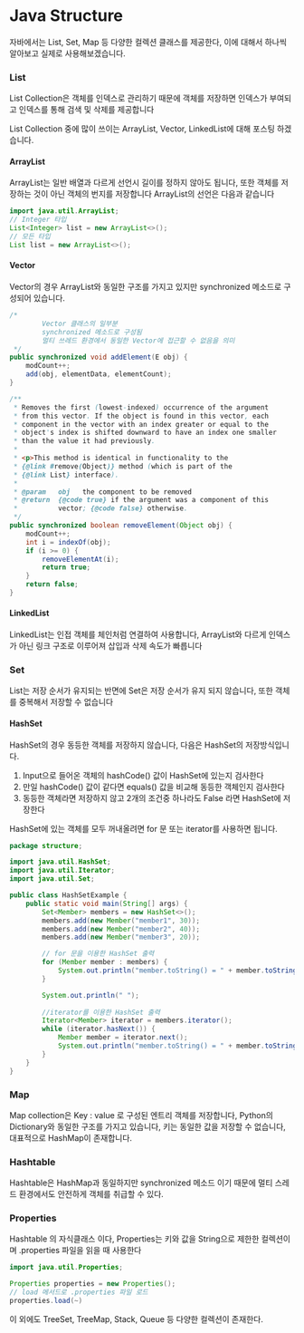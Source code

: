 # Java Structure 

자바에서는 List, Set, Map 등 다양한 컬렉션 클래스를 제공한다, 이에 대해서 하나씩 알아보고 실제로 사용해보겠습니다.

### List
List Collection은 객체를 인덱스로 관리하기 때문에 객체를 저장하면 인덱스가 부여되고 인덱스를 통해 검색 및 삭제를 제공합니다

List Collection 중에 많이 쓰이는 ArrayList, Vector, LinkedList에 대해 포스팅 하겠습니다.

#### ArrayList
ArrayList는 일반 배열과 다르게 선언시 길이를 정하지 않아도 됩니다, 또한 객체를 저장하는 것이 아닌 객체의 번지를 저장합니다
ArrayList의 선언은 다음과 같습니다

```java
import java.util.ArrayList;
// Integer 타입
List<Integer> list = new ArrayList<>();
// 모든 타입
List list = new ArrayList<>();
```

#### Vector
Vector의 경우 ArrayList와 동일한 구조를 가지고 있지만 synchronized 메소드로 구성되어 있습니다.
```java
/*
        Vector 클래스의 일부분
        synchronized 메소드로 구성됨
        멀티 쓰레드 환경에서 동일한 Vector에 접근할 수 없음을 의미
 */
public synchronized void addElement(E obj) {
    modCount++;
    add(obj, elementData, elementCount);
}

/**
 * Removes the first (lowest-indexed) occurrence of the argument
 * from this vector. If the object is found in this vector, each
 * component in the vector with an index greater or equal to the
 * object's index is shifted downward to have an index one smaller
 * than the value it had previously.
 *
 * <p>This method is identical in functionality to the
 * {@link #remove(Object)} method (which is part of the
 * {@link List} interface).
 *
 * @param   obj   the component to be removed
 * @return  {@code true} if the argument was a component of this
 *          vector; {@code false} otherwise.
 */
public synchronized boolean removeElement(Object obj) {
    modCount++;
    int i = indexOf(obj);
    if (i >= 0) {
        removeElementAt(i);
        return true;
    }
    return false;
}
```
#### LinkedList
LinkedList는 인접 객체를 체인처럼 연결하여 사용합니다, ArrayList와 다르게 인덱스가 아닌 링크 구조로 이루어져 삽입과 삭제 속도가 빠릅니다

### Set
List는 저장 순서가 유지되는 반면에 Set은 저장 순서가 유지 되지 않습니다, 또한 객체를 중복해서 저장할 수 없습니다

#### HashSet
HashSet의 경우 동등한 객체를 저장하지 않습니다, 다음은 HashSet의 저장방식입니다.
1. Input으로 들어온 객체의 hashCode() 값이 HashSet에 있는지 검사한다
2. 만일 hashCode() 값이 같다면 equals() 값을 비교해 동등한 객체인지 검사한다
3. 동등한 객체라면 저장하지 않고 2개의 조건중 하나라도 False 라면 HashSet에 저장한다

HashSet에 있는 객체를 모두 꺼내올려면 for 문 또는 iterator를 사용하면 됩니다.
```java
package structure;

import java.util.HashSet;
import java.util.Iterator;
import java.util.Set;

public class HashSetExample {
    public static void main(String[] args) {
        Set<Member> members = new HashSet<>();
        members.add(new Member("member1", 30));
        members.add(new Member("member2", 40));
        members.add(new Member("member3", 20));

        // for 문을 이용한 HashSet 출력
        for (Member member : members) {
            System.out.println("member.toString() = " + member.toString());
        }

        System.out.println(" ");
        
        //iterator를 이용한 HashSet 출력
        Iterator<Member> iterator = members.iterator();
        while (iterator.hasNext()) {
            Member member = iterator.next();
            System.out.println("member.toString() = " + member.toString());
        }
    }
}

```

### Map
Map collection은 Key : value 로 구성된 엔트리 객체를 저장합니다, Python의 Dictionary와 동일한 구조를 가지고 있습니다,
키는 동일한 값을 저장할 수 없습니다, 대표적으로 HashMap이 존재합니다.

### Hashtable
Hashtable은 HashMap과 동일하지만 synchronized 메소드 이기 때문에 멀티 스레드 환경에서도 안전하게 객체를 취급할 수 있다.


### Properties
Hashtable 의 자식클래스 이다, Properties는 키와 값을 String으로 제한한 컬렉션이며 .properties 파일을 읽을 때 사용한다

```java
import java.util.Properties;

Properties properties = new Properties();
// load 메서드로 .properties 파일 로드
properties.load(~)
```

이 외에도 TreeSet, TreeMap, Stack, Queue 등 다양한 컬렉션이 존재한다.

